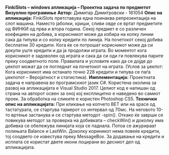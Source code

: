 **FinkiSlots – windows апликација – Проектна задача по предметот Визуелно програмиње**
   **Автор:** Димитар Димитровски - 161054
   **Опис на апликација:** FinkiSlots претставува една поинаква репрезентација на слот машина. Наместо јаболки, криши, сливи овде се вртат предметите од ФИНКИ од прва и втора година. Секој предмет е со различен коефициен на добива, а корисникот може да избира на колку линии сака да типува и со колку кредити по линија. На почетокот секој добива бесплатни 30 кредити. Кога ќе се потрошат корисникот може да си докупи уште кредити и да ја продолжи играта. Во моментот кога корисникот е задоволен од играта и сака да си оди ги повлекува парите преку соодветното поле. Правилата и условите како да се дојде до џекпот можат да се погледнат на почетокот на играта. (Услов за џекпот: Кога корисникот има останато точно 228 кредити и типува се паѓа џекпотот – Веројатност и статистика).
   **Имплементација:** Проектната задача е направена во програмскиот јазик C#. Користена околина за развој на апликацијата е Visual Studio 2017. Целиот код е напишан од страна на авторот освен за оној кој експлицитно е наведено во самиот проек. За обработка на сликите е користен Photoshop CS5. 
   **Технички опис на апликацијата:** При кликање на копчето BET или на space од тастатурата, се стартува тајмерот со интервал од 70мс. На неговото 10-то вртење застанува и се стартува методот -spin(). Откако ќе заврши се повикува методот за проверка на добивката – checkWin() и доколку има добивка се обележува линијата која се паднала. Потоа се ажурираат полињата Balance и LastWin. Доколку кориникот нема повеќе кредити, тој соодвето се известува преку MessageBox. За додавање на кредити и исплата се користат двете икони лоцирани во десниот дел од апликацијата. 
